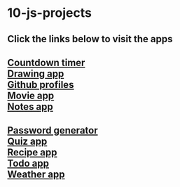 # 10-js-projects

## Click the links below to visit the apps
[Countdown timer](https://dwivedyaakash.github.io/10-js-projects/countdown-timer/) <br/>
[Drawing app](https://dwivedyaakash.github.io/10-js-projects/drawing-app/) <br/>
[Github profiles](https://dwivedyaakash.github.io/10-js-projects/github-profiles/) <br/>
[Movie app](https://dwivedyaakash.github.io/10-js-projects/movie-app/) <br/>
[Notes app](https://dwivedyaakash.github.io/10-js-projects/notes-app/)
-
[Password generator](https://dwivedyaakash.github.io/10-js-projects/password-generator/) <br/>
[Quiz app](https://dwivedyaakash.github.io/10-js-projects/quiz-app/) <br/>
[Recipe app](https://dwivedyaakash.github.io/10-js-projects/recipe-app/) <br/>
[Todo app](https://dwivedyaakash.github.io/10-js-projects/todo-app/) <br/>
[Weather app](https://dwivedyaakash.github.io/10-js-projects/weather-app/)
-
